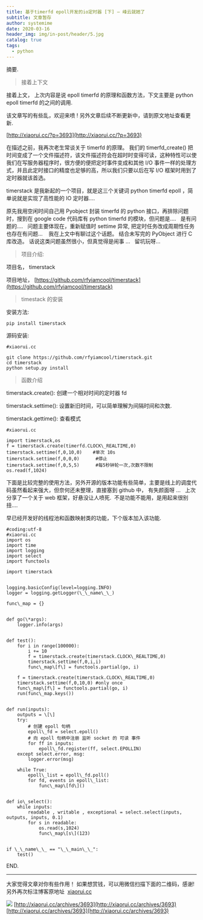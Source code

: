 ```yaml
---
title: 基于timerfd epoll开发的io定时器 [下] – 峰云就她了
subtitle: 文章暂存
author: systemime
date: 2020-03-16
header_img: img/in-post/header/5.jpg
catalog: true
tags:
  - python
---
```

摘要.

<!-- more -->
> 接着上下文

接着上文， 上次内容是说 epoll timerfd 的原理和函数方法，下文主要是 python epoll timerfd 的之间的调用.

该文章写的有些乱，欢迎来喷 ! 另外文章后续不断更新中，请到原文地址查看更新.

[http://xiaorui.cc/?p=3693](http://xiaorui.cc/?p=3693)

在描述之前，我再次老生常谈关于 timerfd 的原理。 我们的 timerfd_create() 把时间变成了一个文件描述符，该文件描述符会在超时时变得可读，这种特性可以使我们在写服务器程序时，很方便的便把定时事件变成和其他 I/O 事件一样的处理方式，并且此定时接口的精度也足够的高，所以我们只要以后在写 I/O 框架时用到了定时器就该首选。

timerstack 是我新起的一个项目，就是这三个关键词 python timerfd epoll ，简单说就是实现了高性能的 IO 定时器….    

原先我用空闲时间自己用 Pyobject 封装 timerfd 的 python 接口，再排除问题时，搜到在 google code 代码库有 python timerfd 的模块，但问题是….   是有问题的….   问题主要体现在，重新赋值时 settime 异常, 把定时任务改成周期性任务也存在有问题…    我在上文中有聊过这个话题。 结合未写完的 PyObject 进行 C 库改造。 话说这类问题虽然很小，但真觉得是闹事 …   留坑玩呀…

> 项目介绍:

项目名， timerstack

项目地址， [https://github.com/rfyiamcool/timerstack](https://github.com/rfyiamcool/timerstack)

> timestack 的安装

安装方法:

    pip install timerstack

源码安装:

    #xiaorui.cc

    git clone https://github.com/rfyiamcool/timerstack.git
    cd timerstack
    python setup.py install

> 函数介绍

timerstack.create(): 创建一个相对时间的定时器 fd 

timerstack.settime(): 设置新旧时间，可以简单理解为间隔时间和次数. 

timerstack.gettime(): 查看模式

    #xiaorui.cc

    import timerstack,os
    f = timerstack.create(timerfd.CLOCK\_REALTIME,0)
    timerstack.settime(f,0,10,0)    #单次 10s
    timerstack.settime(f,0,0,0)      #停止
    timerstack.settime(f,0,5,5)      #每5秒钟轮一次,次数不限制
    os.read(f,1024)

下面是比较完整的使用方法，另外开源的版本功能有些简单，主要是线上的调度代码虽然看起来强大，但奈何还未整理，直接塞到 github 中， 有失颜面呀 …   上次分享了一个关于 web 框架，好悬没让人喷死.  不是功能不能用，是用起来很别扭….

早已经开发好的线程池和函数映射类的功能，下个版本加入该功能. 

    #coding:utf-8
    #xiaorui.cc
    import os
    import time
    import logging
    import select
    import functools

    import timerstack


    logging.basicConfig(level=logging.INFO)
    logger = logging.getLogger(\_\_name\_\_)

    func\_map = {}


    def go(\*args):
        logger.info(args)


    def test():
        for i in range(100000):
            i += 10
            f = timerstack.create(timerstack.CLOCK\_REALTIME,0)
            timerstack.settime(f,0,i,i)
            func\_map\[f\] = functools.partial(go, i)
        
        f = timerstack.create(timerstack.CLOCK\_REALTIME,0)
        timerstack.settime(f,0,10,0) #only once
        func\_map\[f\] = functools.partial(go, i)
        run(func\_map.keys())


    def run(inputs):
        outputs = \[\]
        try:
            # 创建 epoll 句柄
            epoll\_fd = select.epoll()
            # 向 epoll 句柄中注册 监听 socket 的 可读 事件
            for ff in inputs:
                epoll\_fd.register(ff, select.EPOLLIN)
        except select.error, msg:
            logger.error(msg)

        while True:
            epoll\_list = epoll\_fd.poll()
            for fd, events in epoll\_list:
                func\_map\[fd\]()

        
    def io\_select():
        while inputs:
            readable , writable , exceptional = select.select(inputs, outputs, inputs, 0.1)
            for s in readable:
                os.read(s,1024)
                func\_map\[s\](123)
        

    if \_\_name\_\_ == "\_\_main\_\_":
        test()

END.

* * *

大家觉得文章对你有些作用！ 如果想赏钱，可以用微信扫描下面的二维码，感谢!  
另外再次标注博客原地址  [xiaorui.cc](http://xiaorui.cc/)  

![](http://static.xiaorui.cc/static/weixin_new.jpg) 
 [http://xiaorui.cc/archives/3693](http://xiaorui.cc/archives/3693) 
 [http://xiaorui.cc/archives/3693](http://xiaorui.cc/archives/3693)
